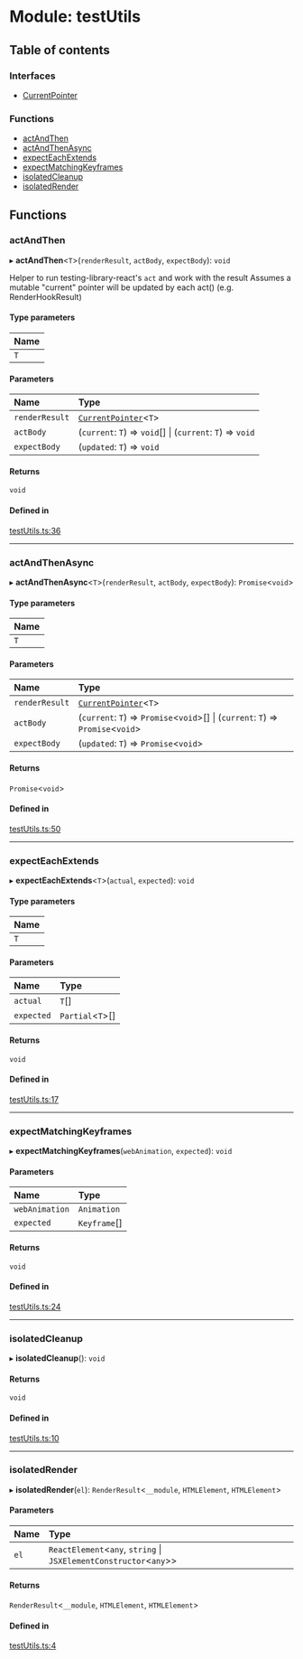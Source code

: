 # Module: testUtils

## Table of contents

### Interfaces

- [CurrentPointer](../wiki/testUtils.CurrentPointer)

### Functions

- [actAndThen](../wiki/testUtils#actandthen)
- [actAndThenAsync](../wiki/testUtils#actandthenasync)
- [expectEachExtends](../wiki/testUtils#expecteachextends)
- [expectMatchingKeyframes](../wiki/testUtils#expectmatchingkeyframes)
- [isolatedCleanup](../wiki/testUtils#isolatedcleanup)
- [isolatedRender](../wiki/testUtils#isolatedrender)

## Functions

### actAndThen

▸ **actAndThen**<`T`\>(`renderResult`, `actBody`, `expectBody`): `void`

Helper to run testing-library-react's `act` and work with the result
Assumes a mutable "current" pointer will be updated by each act() (e.g. RenderHookResult)

#### Type parameters

| Name |
| :------ |
| `T` |

#### Parameters

| Name | Type |
| :------ | :------ |
| `renderResult` | [`CurrentPointer`](../wiki/testUtils.CurrentPointer)<`T`\> |
| `actBody` | (`current`: `T`) => `void`[] \| (`current`: `T`) => `void` |
| `expectBody` | (`updated`: `T`) => `void` |

#### Returns

`void`

#### Defined in

[testUtils.ts:36](https://github.com/tristanjohnson849/react-controlled-animations/blob/e2bcfd7/src/testUtils.ts#L36)

___

### actAndThenAsync

▸ **actAndThenAsync**<`T`\>(`renderResult`, `actBody`, `expectBody`): `Promise`<`void`\>

#### Type parameters

| Name |
| :------ |
| `T` |

#### Parameters

| Name | Type |
| :------ | :------ |
| `renderResult` | [`CurrentPointer`](../wiki/testUtils.CurrentPointer)<`T`\> |
| `actBody` | (`current`: `T`) => `Promise`<`void`\>[] \| (`current`: `T`) => `Promise`<`void`\> |
| `expectBody` | (`updated`: `T`) => `Promise`<`void`\> |

#### Returns

`Promise`<`void`\>

#### Defined in

[testUtils.ts:50](https://github.com/tristanjohnson849/react-controlled-animations/blob/e2bcfd7/src/testUtils.ts#L50)

___

### expectEachExtends

▸ **expectEachExtends**<`T`\>(`actual`, `expected`): `void`

#### Type parameters

| Name |
| :------ |
| `T` |

#### Parameters

| Name | Type |
| :------ | :------ |
| `actual` | `T`[] |
| `expected` | `Partial`<`T`\>[] |

#### Returns

`void`

#### Defined in

[testUtils.ts:17](https://github.com/tristanjohnson849/react-controlled-animations/blob/e2bcfd7/src/testUtils.ts#L17)

___

### expectMatchingKeyframes

▸ **expectMatchingKeyframes**(`webAnimation`, `expected`): `void`

#### Parameters

| Name | Type |
| :------ | :------ |
| `webAnimation` | `Animation` |
| `expected` | `Keyframe`[] |

#### Returns

`void`

#### Defined in

[testUtils.ts:24](https://github.com/tristanjohnson849/react-controlled-animations/blob/e2bcfd7/src/testUtils.ts#L24)

___

### isolatedCleanup

▸ **isolatedCleanup**(): `void`

#### Returns

`void`

#### Defined in

[testUtils.ts:10](https://github.com/tristanjohnson849/react-controlled-animations/blob/e2bcfd7/src/testUtils.ts#L10)

___

### isolatedRender

▸ **isolatedRender**(`el`): `RenderResult`<`__module`, `HTMLElement`, `HTMLElement`\>

#### Parameters

| Name | Type |
| :------ | :------ |
| `el` | `ReactElement`<`any`, `string` \| `JSXElementConstructor`<`any`\>\> |

#### Returns

`RenderResult`<`__module`, `HTMLElement`, `HTMLElement`\>

#### Defined in

[testUtils.ts:4](https://github.com/tristanjohnson849/react-controlled-animations/blob/e2bcfd7/src/testUtils.ts#L4)
